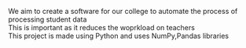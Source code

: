 
We aim to create a software for our college to automate the process of processing student data <br>
This is important as it reduces the woprkload on teachers <br>
This project is made using Python and uses NumPy,Pandas libraries <br>
